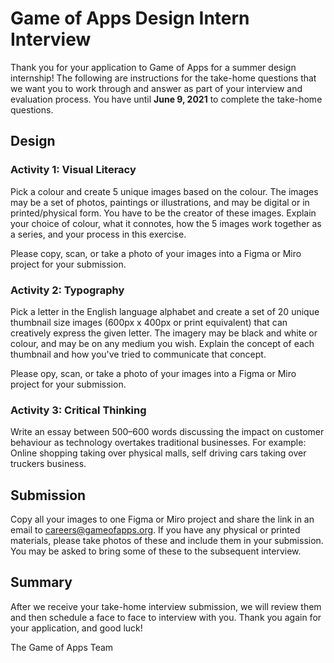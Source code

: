 # Game of Apps Design Intern Interview

Thank you for your application to Game of Apps for a summer design internship! The following are instructions for the take-home questions that we want you to work through and answer as part of your interview and evaluation process. You have until **June 9, 2021** to complete the take-home questions.

## Design

### Activity 1: Visual Literacy

Pick a colour and create 5 unique images based on the colour. The images may be a set of photos, paintings or illustrations, and may be digital or in printed/physical form. You have to be the creator of these images. Explain your choice of colour, what it connotes, how the 5 images work together as a series, and your process in this exercise.

Please copy, scan, or take a photo of your images into a Figma or Miro project for your submission.

### Activity 2: Typography

Pick a letter in the English language alphabet and create a set of 20 unique thumbnail size images (600px x 400px or print equivalent) that can creatively express the given letter. The imagery may be black and white or colour, and may be on any medium you wish. Explain the concept of each thumbnail and how you've tried to communicate that concept.

Please opy, scan, or take a photo of your images into a Figma or Miro project for your submission.

### Activity 3: Critical Thinking

Write an essay between 500–600 words discussing the impact on customer behaviour as technology overtakes traditional businesses. For example: Online shopping taking over physical malls, self driving cars taking over truckers business.

## Submission

Copy all your images to one Figma or Miro project and share the link in an email to careers@gameofapps.org. If you have any physical or printed materials, please take photos of these and include them in your submission. You may be asked to bring some of these to the subsequent interview.

## Summary

After we receive your take-home interview submission, we will review them and then schedule a face to face to interview with you. Thank you again for your application, and good luck!

The Game of Apps Team
